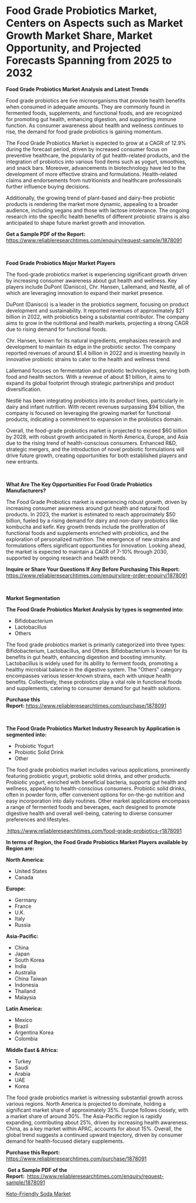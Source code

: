 <p><h1>Food Grade Probiotics Market, Centers on Aspects such as Market Growth Market Share, Market Opportunity, and Projected Forecasts Spanning from 2025 to 2032</h1></p><p><strong>Food Grade Probiotics Market Analysis and Latest Trends</strong></p>
<p><p>Food grade probiotics are live microorganisms that provide health benefits when consumed in adequate amounts. They are commonly found in fermented foods, supplements, and functional foods, and are recognized for promoting gut health, enhancing digestion, and supporting immune function. As consumer awareness about health and wellness continues to rise, the demand for food grade probiotics is gaining momentum.</p><p>The Food Grade Probiotics Market is expected to grow at a CAGR of 12.9% during the forecast period, driven by increased consumer focus on preventive healthcare, the popularity of gut health-related products, and the integration of probiotics into various food items such as yogurt, smoothies, and snack bars. Moreover, advancements in biotechnology have led to the development of more effective strains and formulations. Health-related claims and endorsements from nutritionists and healthcare professionals further influence buying decisions. </p><p>Additionally, the growing trend of plant-based and dairy-free probiotic products is rendering the market more dynamic, appealing to a broader audience, including vegans and those with lactose intolerance. The ongoing research into the specific health benefits of different probiotic strains is also anticipated to shape future market growth and innovation.</p></p>
<p><strong>Get a Sample PDF of the Report:&nbsp;</strong> <a href="https://www.reliableresearchtimes.com/enquiry/request-sample/1878091?utm_campaign=2199&utm_medium=2&utm_source=Github&utm_content=ia&utm_term=15022025&utm_id=food-grade-probiotics">https://www.reliableresearchtimes.com/enquiry/request-sample/1878091</a></p>
<p>&nbsp;</p>
<p><strong>Food Grade Probiotics Major Market Players</strong></p>
<p><p>The food-grade probiotics market is experiencing significant growth driven by increasing consumer awareness about gut health and wellness. Key players include DuPont (Danisco), Chr. Hansen, Lallemand, and Nestlé, all of which are leveraging innovation to expand their market presence.</p><p>DuPont (Danisco) is a leader in the probiotics segment, focusing on product development and sustainability. It reported revenues of approximately $21 billion in 2022, with probiotics being a substantial contributor. The company aims to grow in the nutritional and health markets, projecting a strong CAGR due to rising demand for functional foods.</p><p>Chr. Hansen, known for its natural ingredients, emphasizes research and development to maintain its edge in the probiotic sector. The company reported revenues of around $1.4 billion in 2022 and is investing heavily in innovative probiotic strains to cater to the health and wellness trend.</p><p>Lallemand focuses on fermentation and probiotic technologies, serving both food and health sectors. With a revenue of about $1 billion, it aims to expand its global footprint through strategic partnerships and product diversification.</p><p>Nestlé has been integrating probiotics into its product lines, particularly in dairy and infant nutrition. With recent revenues surpassing $94 billion, the company is focused on leveraging the growing market for functional products, indicating a commitment to expansion in the probiotics domain.</p><p>Overall, the food-grade probiotics market is projected to exceed $60 billion by 2028, with robust growth anticipated in North America, Europe, and Asia due to the rising trend of health-conscious consumers. Enhanced R&D, strategic mergers, and the introduction of novel probiotic formulations will drive future growth, creating opportunities for both established players and new entrants.</p></p>
<p>&nbsp;</p>
<p><strong>What Are The Key Opportunities For Food Grade Probiotics Manufacturers?</strong></p>
<p><p>The Food Grade Probiotics market is experiencing robust growth, driven by increasing consumer awareness around gut health and natural food products. In 2023, the market is estimated to reach approximately $50 billion, fueled by a rising demand for dairy and non-dairy probiotics like kombucha and kefir. Key growth trends include the proliferation of functional foods and supplements enriched with probiotics, and the exploration of personalized nutrition. The emergence of new strains and formulations offers significant opportunities for innovation. Looking ahead, the market is expected to maintain a CAGR of 7-10% through 2030, supported by ongoing research and health trends.</p></p>
<p><strong>Inquire or Share Your Questions If Any Before Purchasing This Report:</strong> <a href="https://www.reliableresearchtimes.com/enquiry/pre-order-enquiry/1878091?utm_campaign=2199&utm_medium=2&utm_source=Github&utm_content=ia&utm_term=15022025&utm_id=food-grade-probiotics">https://www.reliableresearchtimes.com/enquiry/pre-order-enquiry/1878091</a></p>
<p>&nbsp;</p>
<p><strong>Market Segmentation</strong></p>
<p><strong>The Food Grade Probiotics Market Analysis by types is segmented into:</strong></p>
<p><ul><li>Bifidobacterium</li><li>Lactobacillus</li><li>Others</li></ul></p>
<p><p>The food grade probiotics market is primarily categorized into three types: Bifidobacterium, Lactobacillus, and Others. Bifidobacterium is known for its benefits in gut health, enhancing digestion and boosting immunity. Lactobacillus is widely used for its ability to ferment foods, promoting a healthy microbial balance in the digestive system. The "Others" category encompasses various lesser-known strains, each with unique health benefits. Collectively, these probiotics play a vital role in functional foods and supplements, catering to consumer demand for gut health solutions.</p></p>
<p><strong>Purchase this Report:&nbsp;</strong><a href="https://www.reliableresearchtimes.com/purchase/1878091?utm_campaign=2199&utm_medium=2&utm_source=Github&utm_content=ia&utm_term=15022025&utm_id=food-grade-probiotics">https://www.reliableresearchtimes.com/purchase/1878091</a></p>
<p>&nbsp;</p>
<p><strong>The Food Grade Probiotics Market Industry Research by Application is segmented into:</strong></p>
<p><ul><li>Probiotic Yogurt</li><li>Probiotic Solid Drink</li><li>Other</li></ul></p>
<p><p>The food grade probiotics market includes various applications, prominently featuring probiotic yogurt, probiotic solid drinks, and other products. Probiotic yogurt, enriched with beneficial bacteria, supports gut health and wellness, appealing to health-conscious consumers. Probiotic solid drinks, often in powder form, offer convenient options for on-the-go nutrition and easy incorporation into daily routines. Other market applications encompass a range of fermented foods and beverages, each designed to promote digestive health and overall well-being, catering to diverse consumer preferences and lifestyles.</p></p>
<p><a href="https://www.reliableresearchtimes.com/food-grade-probiotics-r1878091?utm_campaign=2199&utm_medium=2&utm_source=Github&utm_content=ia&utm_term=15022025&utm_id=food-grade-probiotics">&nbsp;https://www.reliableresearchtimes.com/food-grade-probiotics-r1878091</a></p>
<p><strong>In terms of Region, the Food Grade Probiotics Market Players available by Region are:</strong></p>
<p>
    <p> <strong> North America: </strong>
        <ul>
            <li>United States</li>
            <li>Canada</li>
        </ul>
        </p> 
    <p> <strong> Europe: </strong>
        <ul>
            <li>Germany</li>
            <li>France</li>
            <li>U.K.</li>
            <li>Italy</li>
            <li>Russia</li>
        </ul>
        </p> 
    <p> <strong> Asia-Pacific: </strong>
        <ul>
            <li>China</li>
            <li>Japan</li>
            <li>South Korea</li>
            <li>India</li>
            <li>Australia</li>
            <li>China Taiwan</li>
            <li>Indonesia</li>
            <li>Thailand</li>
            <li>Malaysia</li>
        </ul>
        </p> 
    <p> <strong> Latin America: </strong>
        <ul>
            <li>Mexico</li>
            <li>Brazil</li>
            <li>Argentina Korea</li>
            <li>Colombia</li>
        </ul>
        </p> 
    <p> <strong> Middle East & Africa: </strong>
        <ul>
            <li>Turkey</li>
            <li>Saudi</li>
            <li>Arabia</li>
            <li>UAE</li>
            <li>Korea</li>
        </ul>
    </p>
    </p>
<p><p>The food grade probiotics market is witnessing substantial growth across various regions. North America is projected to dominate, holding a significant market share of approximately 35%. Europe follows closely, with a market share of around 30%. The Asia-Pacific region is rapidly expanding, contributing about 25%, driven by increasing health awareness. China, as a key market within APAC, accounts for about 15%. Overall, the global trend suggests a continued upward trajectory, driven by consumer demand for health-focused dietary supplements.</p></p>
<p><strong>Purchase this Report: </strong><a href="https://www.reliableresearchtimes.com/purchase/1878091?utm_campaign=2199&utm_medium=2&utm_source=Github&utm_content=ia&utm_term=15022025&utm_id=food-grade-probiotics">https://www.reliableresearchtimes.com/purchase/1878091</a></p>
<p>&nbsp;<strong>Get a Sample PDF of the Report:&nbsp;&nbsp;</strong><a href="https://www.reliableresearchtimes.com/enquiry/request-sample/1878091?utm_campaign=2199&utm_medium=2&utm_source=Github&utm_content=ia&utm_term=15022025&utm_id=food-grade-probiotics">https://www.reliableresearchtimes.com/enquiry/request-sample/1878091</a></p>
<p><strong></strong></p>
<p><p><a href="https://github.com/LilianFaulkner65/Market-Research-Report-List-1/blob/main/keto-friendly-soda-market.md?utm_campaign=2199&utm_medium=2&utm_source=Github&utm_content=ia&utm_term=15022025&utm_id=food-grade-probiotics">Keto-Friendly Soda Market</a></p></p>
